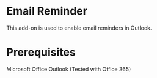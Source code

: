 # Email Reminder
This add-on is used to enable email reminders in Outlook.

# Prerequisites
Microsoft Office Outlook (Tested with Office 365)